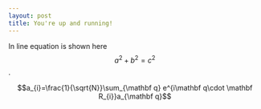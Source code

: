 ```yaml
---
layout: post
title: You're up and running!
---
```



In line equation is shown here $$a^2+b^2=c^2$$.

$$a_{i}=\frac{1}{\sqrt{N}}\sum_{\mathbf q} e^{i\mathbf q\cdot \mathbf R_{i}}a_{\mathbf q}$$
